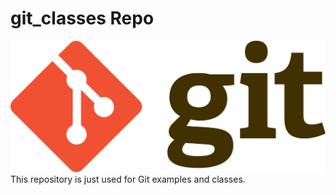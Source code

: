 # git_classes Repo
![Git symbol](git_logo.png)
This repository is just used for Git examples and classes.


